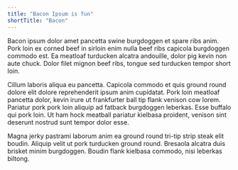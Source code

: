 ```yaml
---
title: "Bacon Ipsum is fun"
shortTitle: "Bacon"
---
```


Bacon ipsum dolor amet pancetta swine burgdoggen et spare ribs anim. Pork loin ex corned beef in sirloin enim nulla beef ribs capicola burgdoggen commodo est. Ea meatloaf turducken alcatra andouille, dolor pig kevin non aute chuck. Dolor filet mignon beef ribs, tongue sed turducken tempor short loin.

Cillum laboris aliqua eu pancetta. Capicola commodo et quis ground round dolore elit dolore reprehenderit ipsum anim cupidatat. Pork loin meatloaf pancetta dolor, kevin irure ut frankfurter ball tip flank venison cow lorem. Pariatur pork pork loin aliquip ad fatback burgdoggen leberkas. Esse buffalo qui pork loin. Ut ham hock meatball pariatur kielbasa proident, venison sint deserunt nostrud sunt tempor dolor esse.

Magna jerky pastrami laborum anim ea ground round tri-tip strip steak elit boudin. Aliquip velit ut pork turducken ground round. Bresaola alcatra duis brisket minim burgdoggen. Boudin flank kielbasa commodo, nisi leberkas biltong.
